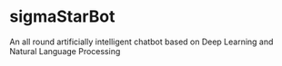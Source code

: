 # sigmaStarBot
An all round artificially intelligent chatbot based on Deep Learning and Natural Language Processing

